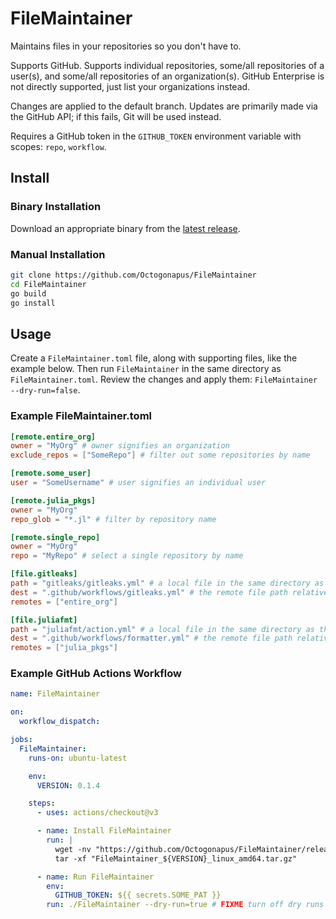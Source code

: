 # FileMaintainer

Maintains files in your repositories so you don't have to.

Supports GitHub.
Supports individual repositories, some/all repositories of a user(s), and some/all repositories of an organization(s).
GitHub Enterprise is not directly supported, just list your organizations instead.

Changes are applied to the default branch.
Updates are primarily made via the GitHub API; if this fails, Git will be used instead.

Requires a GitHub token in the `GITHUB_TOKEN` environment variable with scopes: `repo`, `workflow`.

## Install

### Binary Installation

Download an appropriate binary from the [latest release](https://github.com/Octogonapus/FileMaintainer/releases/latest).

### Manual Installation

```sh
git clone https://github.com/Octogonapus/FileMaintainer
cd FileMaintainer
go build
go install
```

## Usage

Create a `FileMaintainer.toml` file, along with supporting files, like the example below.
Then run `FileMaintainer` in the same directory as `FileMaintainer.toml`.
Review the changes and apply them: `FileMaintainer --dry-run=false`.

### Example FileMaintainer.toml

```toml
[remote.entire_org]
owner = "MyOrg" # owner signifies an organization
exclude_repos = ["SomeRepo"] # filter out some repositories by name

[remote.some_user]
user = "SomeUsername" # user signifies an individual user

[remote.julia_pkgs]
owner = "MyOrg"
repo_glob = "*.jl" # filter by repository name

[remote.single_repo]
owner = "MyOrg"
repo = "MyRepo" # select a single repository by name

[file.gitleaks]
path = "gitleaks/gitleaks.yml" # a local file in the same directory as this file
dest = ".github/workflows/gitleaks.yml" # the remote file path relative to the repository root
remotes = ["entire_org"]

[file.juliafmt]
path = "juliafmt/action.yml" # a local file in the same directory as this file
dest = ".github/workflows/formatter.yml" # the remote file path relative to the repository root
remotes = ["julia_pkgs"]
```

### Example GitHub Actions Workflow

```yml
name: FileMaintainer

on:
  workflow_dispatch:

jobs:
  FileMaintainer:
    runs-on: ubuntu-latest

    env:
      VERSION: 0.1.4

    steps:
      - uses: actions/checkout@v3

      - name: Install FileMaintainer
        run: |
          wget -nv "https://github.com/Octogonapus/FileMaintainer/releases/download/v$VERSION/FileMaintainer_${VERSION}_linux_amd64.tar.gz"
          tar -xf "FileMaintainer_${VERSION}_linux_amd64.tar.gz"

      - name: Run FileMaintainer
        env:
          GITHUB_TOKEN: ${{ secrets.SOME_PAT }}
        run: ./FileMaintainer --dry-run=true # FIXME turn off dry runs after you have tested this
```
